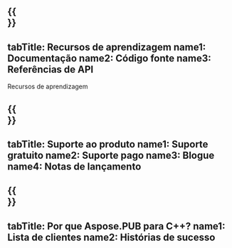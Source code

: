 ﻿---
translation: true
deploy: false
---

{{<section learningresources>}}
---
tabTitle: Recursos de aprendizagem
name1: Documentação
name2: Código fonte
name3: Referências de API
---

Recursos de aprendizagem

{{<section support>}}
---
tabTitle: Suporte ao produto
name1: Suporte gratuito
name2: Suporte pago
name3: Blogue
name4: Notas de lançamento
---

{{<section why>}}
---
tabTitle: Por que Aspose.PUB para C++?
name1: Lista de clientes
name2: Histórias de sucesso
---